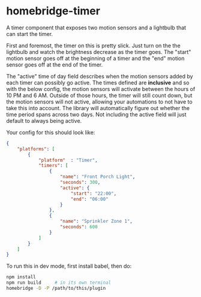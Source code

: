 # homebridge-timer
A timer component that exposes two motion sensors and a lightbulb that can start the timer.

First and foremost, the timer on this is pretty slick. Just turn on the the lightbulb and
watch the brightness decrease as the timer goes. The "start" motion sensor goes off at the
beginning of a timer and the "end" motion sensor goes off at the end of the timer.

The "active" time of day field describes when the motion sensors added by each timer can 
possibly go active. The times defined are **inclusive** and so with the below config, the 
motion sensors will activate between the hours of 10 PM and 6 AM. Outside of those hours, 
the timer will still count down, but the motion sensors will not active, allowing your 
automations to not have to take this into account. The library will automatically figure out 
whether the time period spans across two days. Not including the active field will just default
to always being active.

Your config for this should look like:

```json
{
    "platforms": [
        {
            "platform"  : "Timer",
            "timers": [
                {
                    "name": "Front Porch Light",
                    "seconds": 300,
                    "active": {
                        "start": "22:00",
                        "end": "06:00"
                    }
                },
                {
                    "name": "Sprinkler Zone 1",
                    "seconds": 600
                }
            ]
        }
    ]
}
```

To run this in dev mode, first install babel, then do:

```bash
npm install
npm run build     # in its own terminal
homebridge -D -P /path/to/this/plugin
```

